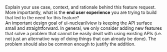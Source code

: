 Explain your use case, context, and rationale behind this feature request. More importantly, what is the **end user experience** you are trying to build that led to the need for this feature?
  <br>
An important design goal of ui-nuclear/iview is keeping the API surface small and straightforward. In general, we only consider adding new features that solve a problem that cannot be easily dealt with using existing APIs (i.e. not just an alternative way of doing things that can already be done). The problem should also be common enough to justify the addition.
